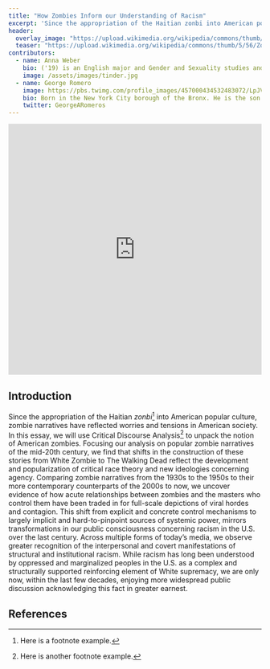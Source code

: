 ```yaml
---
title: "How Zombies Inform our Understanding of Racism"
excerpt: 'Since the appropriation of the Haitian zonbi into American popular culture, zombie narratives have reflected worries and tensions in American society.'
header:
  overlay_image: "https://upload.wikimedia.org/wikipedia/commons/thumb/5/56/Zombies_NightoftheLivingDead.jpg/640px-Zombies_NightoftheLivingDead.jpg"
  teaser: "https://upload.wikimedia.org/wikipedia/commons/thumb/5/56/Zombies_NightoftheLivingDead.jpg/640px-Zombies_NightoftheLivingDead.jpg"
contributors:
  - name: Anna Weber
    bio: ('19) is an English major and Gender and Sexuality studies and Peace and Conflict studies dual-minor. She is interested continuing counter-hegemonic work in the non-profit sector next year, specifically working in the Pittsburgh Queer Equality Center.
    image: /assets/images/tinder.jpg
  - name: George Romero
    image: https://pbs.twimg.com/profile_images/457000434532483072/LpJVylwE_400x400.jpeg
    bio: Born in the New York City borough of the Bronx. He is the son of Ann (Dvorsky) and George Romero, a commercial artist. His mother was Lithuanian and his father moved from Spain to Cuba as a child.
    twitter: GeorgeARomeros
---
```



<iframe src="https://s3.amazonaws.com/uploads.knightlab.com/storymapjs/f6f8cf8ab31e9c13b2c05935dda85c7d/ling-9-shuang-and-tiauna/index.html" frameborder="0" width="100%" height="500">
</iframe>


## Introduction

Since the appropriation of the Haitian *zonbi*[^1] into American popular culture, zombie narratives have reflected worries and tensions in American society. In this essay, we will use Critical Discourse Analysis[^2] to unpack the notion of American zombies. Focusing our analysis on popular zombie narratives of the mid-20th century, we find that shifts in the construction of these stories from White Zombie to The Walking Dead reflect the development and popularization of critical race theory and new ideologies concerning agency. Comparing zombie narratives from the 1930s to the 1950s to their more contemporary counterparts of the 2000s to now, we uncover evidence of how acute relationships between zombies and the masters who control them have been traded in for full-scale depictions of viral hordes and contagion. This shift from explicit and concrete control mechanisms to largely implicit and hard-to-pinpoint sources of systemic power, mirrors transformations in our public consciousness concerning racism in the U.S. over the last century. Across multiple forms of today’s media, we observe greater recognition of the interpersonal and covert manifestations of structural and institutional racism. While racism has long been understood by oppressed and marginalized peoples in the U.S. as a complex and structurally supported reinforcing element of White supremacy, we are only now, within the last few decades, enjoying more widespread public discussion acknowledging this fact in greater earnest.

## References

[^1]: Here is a footnote example.
[^2]: Here is another footnote example.
